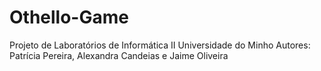 # Othello-Game

Projeto de Laboratórios de Informática II
Universidade do Minho
Autores: Patrícia Pereira, Alexandra Candeias e Jaime Oliveira
